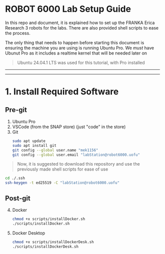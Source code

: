 # ROBOT 6000 Lab Setup Guide

In this repo and document, it is explained how to set up the FRANKA Erica Research 3 robots for the labs. There are also provided shell scripts to ease the process.

The only thing that needs to happen before starting this document is ensuring the machine you are using is running Ubuntu Pro. We _must_ have Ubunut Pro as it includes a realtime kernel that will be needed later on

> Ubuntu 24.04.1 LTS was used for this tutorial, with Pro installed

---

---

# 1. Install Required Software

## Pre-git

1. Ubuntu Pro
2. VSCode (from the SNAP store) (just "code" in the store)
3. Git
   ```bash
   sudo apt update
   sudo apt install git
   git config --global user.name "mek1156"
   git config --global user.email "labStation@robot6000.uofu"
   ```

> Now, it is suggested to download this repository and use the previously made shell scripts for ease of use

```bash
cd ./.ssh
ssh-keygen -t ed25519 -C "labStation@robot6000.uofu"
```

## Post-git

4. Docker
   ```bash
   chmod +x scripts/installDocker.sh
   ./scripts/installDocker.sh
   ```
5. Docker Desktop
   ```bash
   chmod +x scripts/installDockerDesk.sh
   ./scripts/installDockerDesk.sh
   ```
